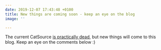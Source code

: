 ```yaml
---
date: 2019-12-07 17:43:48 +0100
title: New things are coming soon - keep an eye on the blog
image: ''

---
```

The current CatSource [is practically dead](https://csource704944001.wordpress.com/), but new things will come to this blog. Keep an eye on the comments below :)
